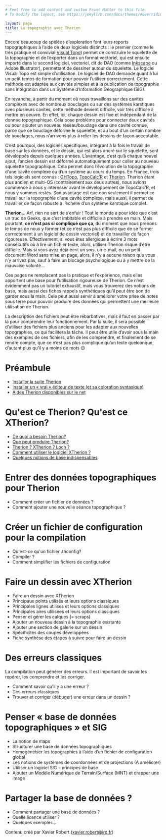 ```yaml
---
# Feel free to add content and custom Front Matter to this file.
# To modify the layout, see https://jekyllrb.com/docs/themes/#overriding-theme-defaults

layout: page
title: La topographie avec Therion
---
```


Encore beaucoup de spéléos d’exploration font leurs reports topographiques à l’aide de deux logiciels distincts : le premier (comme le très pratique et convivial [Visual Topo](http://vtopo.free.fr/)) permet de construire le squelette de la topographie et de l’exporter dans un format vectoriel, qui est ensuite importé dans le second logiciel, vectoriel, dit de DAO (comme [Inkscape](https://inkscape.org/fr/) ou Adobe Illustrator), permettant de dessiner autour du squelette. Le logiciel Visual Topo est simple d’utilisation. Le logiciel de DAO demande quant à lui un petit temps de formation pour pouvoir l’utiliser correctement. Cette méthode est adaptée aux cavités simples et à la publication de topographie sans intégration dans un Système d’Information Géographique (SIG).

En revanche, à partir du moment où nous travaillons sur des cavités complexes avec de nombreux bouclages ou sur des systèmes karstiques avec plusieurs cavités, cette méthode devient difficile, voir très difficile à mettre en oeuvre. En effet, ici, chaque dessin est fixe et indépendant de la donnée topographique. Cela pose problème pour connecter deux cavités ou pour ajouter un nouveau réseau/bouclage dans une cavité connue, parce que ce bouclage déforme le squelette, et au bout d’un certain nombre de bouclages, nous n’arrivons plus à relier les dessins de façon acceptable.

C’est pourquoi, des logiciels spécifiques, intégrant à la fois le travail de base sur les données, et le dessin, qui est alors ancré sur le squelette, sont développés depuis quelques années. L’avantage, c’est qu’à chaque nouvel ajout, l’ancien dessin est déformé automatiquement pour coller au nouveau squelette topographique. Cela permet donc l’évolution de la topographie d’une cavité complexe ou d’un système au cours du temps. En France, trois tels logiciels sont connus : [GHTopo](https://ghtopo.blog4ever.com/), [TopoCalc’R](http://topocalcaire.free.fr/) et [Therion](https://therion.speleo.sk/index.php). Therion étant plus ancien et multi-OS (contrairement aux deux autres), nous avions commencé à nous y intéresser avant le développement de TopoCalc’R, et nous y sommes restés. Son avantage est que non seulement il permet ce travail sur la topographie d’une cavité complexe, mais aussi, il permet de travailler de façon robuste à l’échelle d’un système karstique complet.

**Therion**... Arf, rien ne sert de s’enfuir ! Tout le monde a pour idée que c’est un truc de Geeks, que c’est imbitable et difficile à prendre en main. Mais pourtant, **ce n’est pas si compliqué que ça**, du moment que nous prenons le temps de nous y former (et ce n’est pas plus difficile que de se former correctement à un logiciel de dessin vectoriel) et de travailler de façon rigoureuse. Effectivement, si vous êtes allergique à écrire 3 mots consécutifs où à lire un fichier texte, alors, utiliser Therion risque d’être difficile. Mais si vous avez déjà écrit un sms, un e-mail, ou un petit document Word sans mise en page, alors, il n’y a aucune raison que vous n’y arrivez pas, sauf à faire un blocage psychologique ou à y mettre de la mauvaise volonté…

Ces pages ne remplacent pas la pratique et l’expérience, mais elles apportent une base pour l’utilisation rigoureuse de Therion. Ce n’est évidemment pas un tutoriel exhaustif, mais vous trouverez des notions de base, mais aussi des fiches rappels synthétiques qu’il peut être bon de garder sous la main. Cele peut aussi servir à améliorer votre prise de notes sous terre pour pouvoir produire des données qui permettent une meilleure utilisation de Therion.

La description des fichiers peut être rébarbatives, mais il faut en passer par là pour comprendre leur fonctionnement. Par la suite, il sera possible d’utiliser des fichiers plus anciens pour les adapter aux nouvelles topographies, ce qui facilitera la tâche. Il peut être utile d’avoir sous la main des exemples de ces fichiers, afin de les comprendre, et finalement de se rendre compte, que ce n’est pas plus compliqué qu’un texte quelconque, d’autant plus qu’il y a moins de mots 😉

# Préambule

* [Installer la suite Therion](./groupe-speleo-vulcain/explorations/techniques-topographiques/la-topographie-avec-therion/preambule/installer-la-suite-therion)
* [Installer un « vrai » éditeur de texte (et sa coloration syntaxique)](./groupe-speleo-vulcain/explorations/techniques-topographiques/la-topographie-avec-therion/preambule/installer-un-vrai-editeur-de-texte)
* [Aides Therion disponibles sur le net](./groupe-speleo-vulcain/explorations/techniques-topographiques/la-topographie-avec-therion/preambule/aides-therion-disponibles-sur-le-net)

# Qu'est ce Therion? Qu'est ce XTherion?

* [De quoi a besoin Therion?](./groupe-speleo-vulcain/explorations/techniques-topographiques/la-topographie-avec-therion/definition/de-quoi-a-besoin-therion)
* [Que peut produire Therion?](./groupe-speleo-vulcain/explorations/techniques-topographiques/la-topographie-avec-therion/definition/que-peut-produire-therion)
* [Therion ? XTherion ? Loch ?](./groupe-speleo-vulcain/explorations/techniques-topographiques/la-topographie-avec-therion/definition/therion-xtherion-loch)
* [Comment utiliser le logiciel XTherion ?](./groupe-speleo-vulcain/explorations/techniques-topographiques/la-topographie-avec-therion/definition/comment-utiliser-le-logiciel-xtherion)
* [Quelques notions de base indispensables](./groupe-speleo-vulcain/explorations/techniques-topographiques/la-topographie-avec-therion/definition/quelques-notions-de-base)

# Entrer des données topographiques pour Therion

* Comment créer un fichier de données ?
* Comment ajouter une nouvelle séance topographique ?

# Créer un fichier de configuration pour la compilation

* Qu'est-ce qu'un fichier .thconfig?
* Compiler ?
* Comment simplifier les fichiers de configuration

# Faire un dessin avec XTherion

- Faire un dessin avec XTherion
- Principaux points utilisés et leurs options classiques
- Principales lignes utilises et leurs options classiques
- Principales aires utilisées et leurs options classiques
- Penser et gérer les calques (= scraps)
- Ajouter un nouveau dessin à la topographie existante
- Ajouter une section de galerie sur un dessin
- Spécificités des coupes développées
- Fiche synthèse des étapes à suivre pour faire un dessin

# Des erreurs classiques

La compilation peut générer des erreurs. Il est important de savoir les repérer, les comprendre et les corriger.

- Comment savoir qu’il y a une erreur ?
- Des erreurs classiques
- Trouver et corriger (débuger) une erreur dans un dessin ?

# Penser « base de données topographiques » et SIG

- La notion de maps
- Structurer une base de données topographiques
- Homogénéiser les topographies à l’aide d’un fichier de configuration global
- Les notions de systèmes de coordonnées et de projections (A améliorer)
- Utiliser un logiciel SIG – principes de base
- Ajouter un Modèle Numérique de Terrain/Surface (MNT) et drapper une image

# Partager la base de données ?

- Comment partager une base de données ?
- Quelle licence utiliser ?
- Quelques exemples…

Contenu créé par Xavier Robert (xavier.robert@ird.fr)


